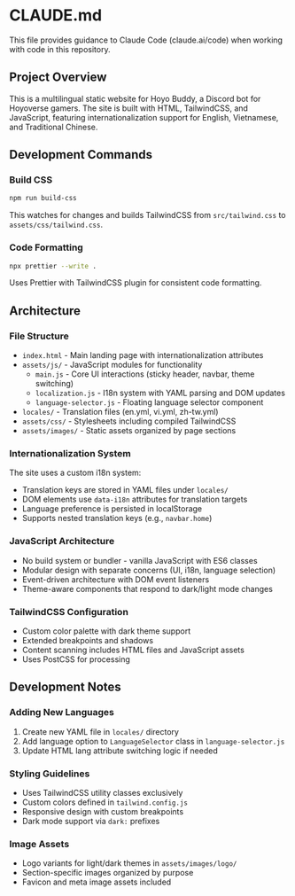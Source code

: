 # CLAUDE.md

This file provides guidance to Claude Code (claude.ai/code) when working with code in this repository.

## Project Overview

This is a multilingual static website for Hoyo Buddy, a Discord bot for Hoyoverse gamers. The site is built with HTML, TailwindCSS, and JavaScript, featuring internationalization support for English, Vietnamese, and Traditional Chinese.

## Development Commands

### Build CSS
```bash
npm run build-css
```
This watches for changes and builds TailwindCSS from `src/tailwind.css` to `assets/css/tailwind.css`.

### Code Formatting
```bash
npx prettier --write .
```
Uses Prettier with TailwindCSS plugin for consistent code formatting.

## Architecture

### File Structure
- `index.html` - Main landing page with internationalization attributes
- `assets/js/` - JavaScript modules for functionality
  - `main.js` - Core UI interactions (sticky header, navbar, theme switching)
  - `localization.js` - I18n system with YAML parsing and DOM updates
  - `language-selector.js` - Floating language selector component
- `locales/` - Translation files (en.yml, vi.yml, zh-tw.yml)
- `assets/css/` - Stylesheets including compiled TailwindCSS
- `assets/images/` - Static assets organized by page sections

### Internationalization System
The site uses a custom i18n system:
- Translation keys are stored in YAML files under `locales/`
- DOM elements use `data-i18n` attributes for translation targets
- Language preference is persisted in localStorage
- Supports nested translation keys (e.g., `navbar.home`)

### JavaScript Architecture
- No build system or bundler - vanilla JavaScript with ES6 classes
- Modular design with separate concerns (UI, i18n, language selection)
- Event-driven architecture with DOM event listeners
- Theme-aware components that respond to dark/light mode changes

### TailwindCSS Configuration
- Custom color palette with dark theme support
- Extended breakpoints and shadows
- Content scanning includes HTML files and JavaScript assets
- Uses PostCSS for processing

## Development Notes

### Adding New Languages
1. Create new YAML file in `locales/` directory
2. Add language option to `LanguageSelector` class in `language-selector.js`
3. Update HTML lang attribute switching logic if needed

### Styling Guidelines
- Uses TailwindCSS utility classes exclusively
- Custom colors defined in `tailwind.config.js`
- Responsive design with custom breakpoints
- Dark mode support via `dark:` prefixes

### Image Assets
- Logo variants for light/dark themes in `assets/images/logo/`
- Section-specific images organized by purpose
- Favicon and meta image assets included